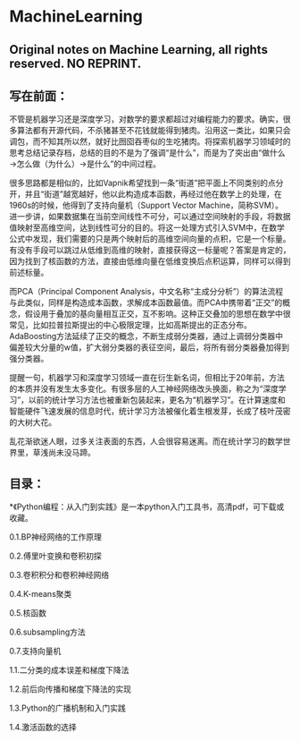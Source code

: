 # MachineLearning
## Original notes on Machine Learning, all rights reserved. NO REPRINT.

## 写在前面：

不管是机器学习还是深度学习，对数学的要求都超过对编程能力的要求。确实，很多算法都有开源代码，不杀猪甚至不花钱就能得到猪肉。沿用这一类比，如果只会调包，而不知其所以然，就好比囫囵吞枣似的生吃猪肉。将探索机器学习领域时的思考总结记录存档，总结的目的不是为了强调“是什么”，而是为了突出由“做什么→怎么做（为什么）→是什么”的中间过程。

很多思路都是相似的，比如Vapnik希望找到一条“街道”把平面上不同类别的点分开，并且“街道”越宽越好，他以此构造成本函数，再经过他在数学上的处理，在1960s的时候，他得到了支持向量机（Support Vector Machine，简称SVM）。进一步讲，如果数据集在当前空间线性不可分，可以通过空间映射的手段，将数据值映射至高维空间，达到线性可分的目的。将这一处理方式引入SVM中，在数学公式中发现，我们需要的只是两个映射后的高维空间向量的点积，它是一个标量。有没有手段可以跳过从低维到高维的映射，直接获得这一标量呢？答案是肯定的，因为找到了核函数的方法，直接由低维向量在低维变换后点积运算，同样可以得到前述标量。

而PCA（Principal Component Analysis，中文名称“主成分分析”）的算法流程与此类似，同样是构造成本函数，求解成本函数最值。而PCA中携带着“正交”的概念，假设用于叠加的基向量相互正交，互不影响。这种正交叠加的思想在数学中很常见，比如拉普拉斯提出的中心极限定理，比如高斯提出的正态分布。AdaBoosting方法延续了正交的概念，不断生成弱分类器，通过上调弱分类器中偏差较大分量的w值，扩大弱分类器的表征空间，最后，将所有弱分类器叠加得到强分类器。

提醒一句，机器学习和深度学习领域一直在衍生新名词，但相比于20年前，方法的本质并没有发生太多变化。有很多层的人工神经网络改头换面，称之为“深度学习”，以前的统计学习方法也被重新包装起来，更名为“机器学习”。在计算速度和智能硬件飞速发展的信息时代，统计学习方法被催化着生根发芽，长成了枝叶茂密的大树大花。

乱花渐欲迷人眼，过多关注表面的东西，人会很容易迷离。而在统计学习的数学世界里，草浅尚未没马蹄。
## 


## 目录：

*《Python编程：从入门到实践》是一本python入门工具书，高清pdf，可下载或收藏。

0.1.BP神经网络的工作原理

0.2.傅里叶变换和卷积初探

0.3.卷积积分和卷积神经网络

0.4.K-means聚类

0.5.核函数

0.6.subsampling方法

0.7.支持向量机

1.1.二分类的成本误差和梯度下降法

1.2.前后向传播和梯度下降法的实现

1.3.Python的广播机制和入门实践

1.4.激活函数的选择
